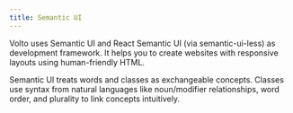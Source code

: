 ```yaml
---
title: Semantic UI
---
```


Volto uses Semantic UI and React Semantic UI (via semantic-ui-less) as development framework.
It helps you to create websites with responsive layouts using human-friendly HTML.

Semantic UI treats words and classes as exchangeable concepts.
Classes use syntax from natural languages like noun/modifier relationships, word order, and plurality to link concepts intuitively.